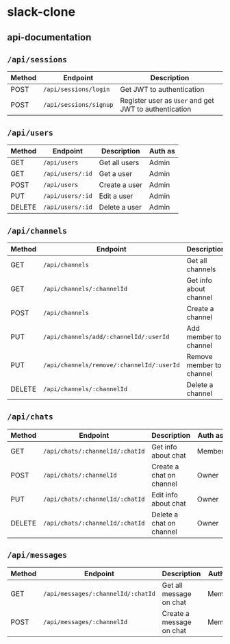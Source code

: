 # slack-clone

## api-documentation

## ```/api/sessions```

| Method | Endpoint                   | Description                                               |
|--------|----------------------------|-----------------------------------------------------------|
| POST   | ```/api/sessions/login```  | Get JWT to authentication                                 |
| POST   | ```/api/sessions/signup``` | Register user as ```User``` and get JWT to authentication |

## ```/api/users```

| Method | Endpoint             | Description   | Auth as |
|--------|----------------------|---------------|---------|
| GET    | ```/api/users```     | Get all users | Admin   |
| GET    | ```/api/users/:id``` | Get a user    | Admin   |
| POST   | ```/api/users```     | Create a user | Admin   |
| PUT    | ```/api/users/:id``` | Edit a user   | Admin   |
| DELETE | ```/api/users/:id``` | Delete a user | Admin   |

## ```/api/channels```

| Method | Endpoint                                      | Description              | Auth as |
|--------|-----------------------------------------------|--------------------------|---------|
| GET    | ```/api/channels```                           | Get all channels         | Admin   |
| GET    | ```/api/channels/:channelId```                | Get info about channel   | Member  |
| POST   | ```/api/channels```                           | Create a channel         | User    |
| PUT    | ```/api/channels/add/:channelId/:userId```    | Add member to channel    | Owner   |
| PUT    | ```/api/channels/remove/:channelId/:userId``` | Remove member to channel | Owner   |
| DELETE | ```/api/channels/:channelId```                | Delete a channel         | Owner   |

## ```/api/chats```

| Method | Endpoint                            | Description              | Auth as |
|--------|-------------------------------------|--------------------------|---------|
| GET    | ```/api/chats/:channelId/:chatId``` | Get info about chat      | Member  |
| POST   | ```/api/chats/:channelId```         | Create a chat on channel | Owner   |
| PUT    | ```/api/chats/:channelId/:chatId``` | Edit info about chat     | Owner   |
| DELETE | ```/api/chats/:channelId/:chatId``` | Delete a chat on channel | Owner   |

## ```/api/messages```

| Method | Endpoint                               | Description              | Auth as |
|--------|----------------------------------------|--------------------------|---------|
| GET    | ```/api/messages/:channelId/:chatId``` | Get all message on chat  | Member  |
| POST   | ```/api/messages/:channelId```         | Create a message on chat | Member  |
